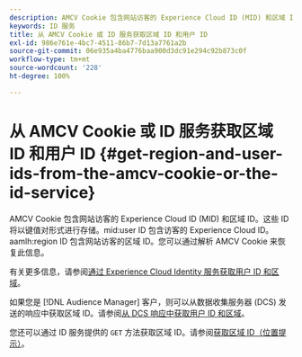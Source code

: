 ```yaml
---
description: AMCV Cookie 包含网站访客的 Experience Cloud ID (MID) 和区域 ID。这些 ID 将以键值对形式进行存储。mid user ID 包含访客的 Experience Cloud ID。aamlh region ID 包含网站访客的区域 ID。您可以通过解析 AMCV Cookie 来恢复此信息。
keywords: ID 服务
title: 从 AMCV Cookie 或 ID 服务获取区域 ID 和用户 ID
exl-id: 986e761e-4bc7-4511-86b7-7d13a7761a2b
source-git-commit: 06e935a4ba4776baa900d3dc91e294c92b873c0f
workflow-type: tm+mt
source-wordcount: '228'
ht-degree: 100%

---
```


# 从 AMCV Cookie 或 ID 服务获取区域 ID 和用户 ID {#get-region-and-user-ids-from-the-amcv-cookie-or-the-id-service}

AMCV Cookie 包含网站访客的 Experience Cloud ID (MID) 和区域 ID。这些 ID 将以键值对形式进行存储。mid:user ID 包含访客的 Experience Cloud ID。aamlh:region ID 包含网站访客的区域 ID。您可以通过解析 AMCV Cookie 来恢复此信息。

有关更多信息，请参阅[通过 Experience Cloud Identity 服务获取用户 ID 和区域](https://docs.adobe.com/content/help/zh-Hans/audience-manager/user-guide/api-and-sdk-code/dcs/dcs-apis/dcs-mcid-ids.html)。

如果您是 [!DNL Audience Manager] 客户，则可以从数据收集服务器 (DCS) 发送的响应中获取区域 ID。请参阅[从 DCS 响应中获取用户 ID 和区域](https://docs.adobe.com/content/help/zh-Hans/audience-manager/user-guide/api-and-sdk-code/dcs/dcs-apis/dcs-aam-ids.html)。

您还可以通过 ID 服务提供的 `GET` 方法获取区域 ID。请参阅[获取区域 ID（位置提示）](../library/get-set/getlocationhint.md#reference-a761030ff06c4439946bb56febf42d4c)。
